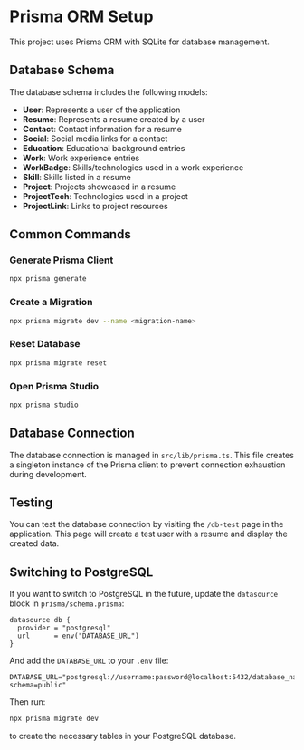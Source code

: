 # Prisma ORM Setup

This project uses Prisma ORM with SQLite for database management.

## Database Schema

The database schema includes the following models:

- **User**: Represents a user of the application
- **Resume**: Represents a resume created by a user
- **Contact**: Contact information for a resume
- **Social**: Social media links for a contact
- **Education**: Educational background entries
- **Work**: Work experience entries
- **WorkBadge**: Skills/technologies used in a work experience
- **Skill**: Skills listed in a resume
- **Project**: Projects showcased in a resume
- **ProjectTech**: Technologies used in a project
- **ProjectLink**: Links to project resources

## Common Commands

### Generate Prisma Client

```bash
npx prisma generate
```

### Create a Migration

```bash
npx prisma migrate dev --name <migration-name>
```

### Reset Database

```bash
npx prisma migrate reset
```

### Open Prisma Studio

```bash
npx prisma studio
```

## Database Connection

The database connection is managed in `src/lib/prisma.ts`. This file creates a singleton instance of the Prisma client to prevent connection exhaustion during development.

## Testing

You can test the database connection by visiting the `/db-test` page in the application. This page will create a test user with a resume and display the created data.

## Switching to PostgreSQL

If you want to switch to PostgreSQL in the future, update the `datasource` block in `prisma/schema.prisma`:

```prisma
datasource db {
  provider = "postgresql"
  url      = env("DATABASE_URL")
}
```

And add the `DATABASE_URL` to your `.env` file:

```
DATABASE_URL="postgresql://username:password@localhost:5432/database_name?schema=public"
```

Then run:

```bash
npx prisma migrate dev
```

to create the necessary tables in your PostgreSQL database.
